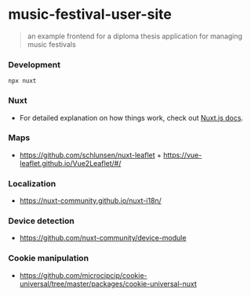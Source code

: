 # music-festival-user-site

> an example frontend for a diploma thesis application for managing music festivals

### Development
`npx nuxt`

### Nuxt
* For detailed explanation on how things work, check out [Nuxt.js docs](https://nuxtjs.org).

### Maps
* https://github.com/schlunsen/nuxt-leaflet + https://vue-leaflet.github.io/Vue2Leaflet/#/

### Localization
* https://nuxt-community.github.io/nuxt-i18n/

### Device detection
* https://github.com/nuxt-community/device-module

### Cookie manipulation
* https://github.com/microcipcip/cookie-universal/tree/master/packages/cookie-universal-nuxt
